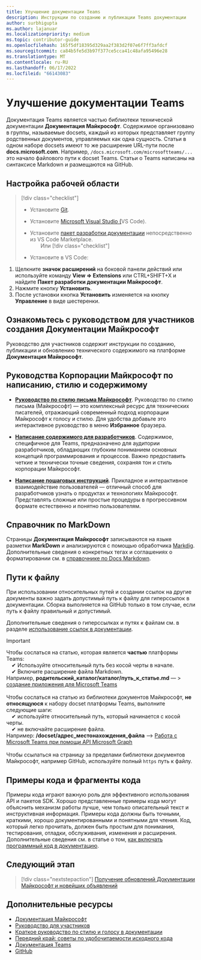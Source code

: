 ```yaml
---
title: Улучшение документации Teams
description: Инструкции по созданию и публикации Teams документации
author: surbhigupta
ms.author: lajanuar
ms.localizationpriority: medium
ms.topic: contributor-guide
ms.openlocfilehash: 165f5df18395d329aa2f383d2f07e6f7ff3afdcf
ms.sourcegitcommit: ca84b5fe5d3b97f377ce5cca41c48afa95496e28
ms.translationtype: MT
ms.contentlocale: ru-RU
ms.lasthandoff: 06/17/2022
ms.locfileid: "66143083"
---
```

# <a name="contribute-to-teams-documentation"></a>Улучшение документации Teams

Документация Teams является частью библиотеки технической документации **Документация Майкрософт**. Содержимое организовано в группы, называемые docsets, каждый из которых представляет группу родственных документов, управляемых как одна сущность. Статьи в одном наборе docsets имеют то же расширение URL-пути после **docs.microsoft.com**. Например, `/docs.microsoft.com/microsoftteams/...` это начало файлового пути к docset Teams. Статьи о Teams написаны на синтаксисе Markdown и размещаются на GitHub.

## <a name="set-up-your-workspace"></a>Настройка рабочей области

> [!div class="checklist"]
>
> * Установите [Git](https://git-scm.com/book/en/v2/Getting-Started-Installing-Git).
> * Установите [Microsoft Visual Studio (](https://code.visualstudio.com/)VS Code).
> * Установите [пакет разработки документации](https://marketplace.visualstudio.com/items?itemName=docsmsft.docs-authoring-pack) непосредственно из VS Code Marketplace.<br>&emsp;&emsp;Или
[!div class="checklist"]
>
> * Установите в VS Code:

   1. Щелкните **значок расширений** на боковой панели действий или используйте команду **View => Extensions** или CTRL+SHIFT+X и найдите **Пакет разработки документации Майкрософт**.
   1. Нажмите кнопку **Установить**.
   1. После установки кнопка **Установить** изменяется на кнопку **Управление** в виде шестеренки.

## <a name="review-the-microsoft-docs-contributors-guide"></a>Ознакомьтесь с руководством для участников создания Документации Майкрософт

Руководство для участников содержит инструкции по созданию, публикации и обновлению технического содержимого на платформе **Документация Майкрософт**.

## <a name="microsoft-writing-style-and-content-guides"></a>Руководства Корпорации Майкрософт по написанию, стилю и содержимому 

* **[Руководство по стилю письма Майкрософт](/style-guide/welcome)**. Руководство по стилю письма (Майкрософт) — это комплексный ресурс для технических писателей, отражающий современный подход корпорации Майкрософт к голосу и стилю. Для удобства добавьте это интерактивное руководство в меню **Избранное** браузера.

* **[Написание содержимого для разработчиков](/style-guide/developer-content/)**. Содержимое, специфичное для Teams, предназначено для аудитории разработчиков, обладающих глубоким пониманием основных концепций программирования и процессов. Важно предоставить четкие и технически точные сведения, сохраняя тон и стиль корпорации Майкрософт.

* **[Написание пошаговых инструкций](/style-guide/procedures-instructions/writing-step-by-step-instructions)**. Прикладное и интерактивное взаимодействие пользователей — отличный способ для разработчиков узнать о продуктах и технологиях Майкрософт. Представлять сложные или простые процедуры в прогрессивном формате естественно и понятно пользователям.

## <a name="markdown-reference"></a>Справочник по MarkDown

Страницы **Документация Майкрософт** записываются на языке разметки **MarkDown** и анализируются с помощью обработчика [Markdig](https://github.com/lunet-io/markdig). Дополнительные сведения о конкретных тегах и соглашениях о форматировании см. в [справочнике по Docs Markdown](/contribute/markdown-reference).

## <a name="file-paths"></a>Пути к файлу

При использовании относительных путей и создании ссылок на другие документы важно задать допустимый путь к файлу для гиперссылок в документации. Сборка выполняется на GitHub только в том случае, если путь к файлу правильный и допустимый.

Дополнительные сведения о гиперссылках и путях к файлам см. в разделе [использование ссылок в документации](/contribute/how-to-write-links).

> [!IMPORTANT]
> Чтобы сослаться на статью, которая является **частью** платформы Teams:<br>
> &emsp;&#x2714; Используйте относительный путь без косой черты в начале.<br>
> &emsp;&#x2714; Включите расширение файла Markdown.<br>
>Например, **родительский_каталог/каталог/путь_к_статье.md** — > [создание приложения для Microsoft Teams](../concepts/building-an-app.md) <br><br>
> Чтобы сослаться на статью из библиотеки документов Майкрософт, **не относящуюся** к набору docset платформы Teams, выполните следующие шаги:<br>
> &emsp;&#x2714; используйте относительный путь, который начинается с косой черты.<br>&emsp;&#x2714; не включайте расширение файла.<br>
> Например: **/docset/адрес_местонахождения_файла** —> [Работа с Microsoft Teams при помощи API Microsoft Graph](/graph/api/resources/teams-api-overview)<br><br>
> Чтобы ссылаться на страницу за пределами библиотеки документов Майкрософт, например GitHub, используйте полный `https` путь к файлу.<br>

## <a name="code-samples-and-snippets"></a>Примеры кода и фрагменты кода

Примеры кода играют важную роль для эффективного использования API и пакетов SDK. Хорошо представленные примеры кода могут объяснить механизм работы лучше, чем только описательный текст и инструктивная информация. Примеры кода должны быть точными, краткими, хорошо документированными и понятными для чтения. Код, который легко прочитать, должен быть простым для понимания, тестирования, отладки, обслуживания, изменения и расширения. Дополнительные сведения см. в статье о том, [как включать программный код в документацию](/contribute/code-in-docs).

## <a name="next-step"></a>Следующий этап

> [!div class="nextstepaction"]
> [Получение обновлений Документации Майкрософт и новейших объявлений](/teamblog)

## <a name="see-also"></a>Дополнительные ресурсы

* [Документация Майкрософт](/)
* [Руководство для участников](/contribute)
* [Краткое руководство по стилю и голосу в документации](/contribute/style-quick-start)
* [Передний край: советы по удобочитаемости исходного кода](/archive/msdn-magazine/2014/october/cutting-edge-source-code-readability-tips)
* [Документация Teams](/microsoftteams/platform/overview)
* [GitHub](https://github.com/MicrosoftDocs/msteams-docs/tree/master/msteams-platform)
